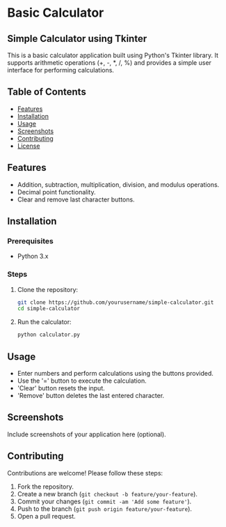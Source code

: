 # Basic Calculator
## Simple Calculator using Tkinter

This is a basic calculator application built using Python's Tkinter library. It supports arithmetic operations (+, -, *, /, %) and provides a simple user interface for performing calculations.

## Table of Contents

- [Features](#features)
- [Installation](#installation)
- [Usage](#usage)
- [Screenshots](#screenshots)
- [Contributing](#contributing)
- [License](#license)

## Features

- Addition, subtraction, multiplication, division, and modulus operations.
- Decimal point functionality.
- Clear and remove last character buttons.

## Installation

### Prerequisites

- Python 3.x

### Steps

1. Clone the repository:

   ```sh
   git clone https://github.com/yourusername/simple-calculator.git
   cd simple-calculator
   ```

2. Run the calculator:

   ```sh
   python calculator.py
   ```

## Usage

- Enter numbers and perform calculations using the buttons provided.
- Use the '=' button to execute the calculation.
- 'Clear' button resets the input.
- 'Remove' button deletes the last entered character.

## Screenshots

Include screenshots of your application here (optional).

## Contributing

Contributions are welcome! Please follow these steps:

1. Fork the repository.
2. Create a new branch (`git checkout -b feature/your-feature`).
3. Commit your changes (`git commit -am 'Add some feature'`).
4. Push to the branch (`git push origin feature/your-feature`).
5. Open a pull request.
